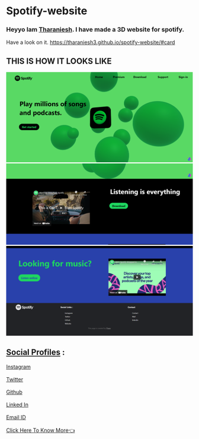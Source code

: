 # Spotify-website
### Heyyo Iam [Tharaniesh](https://www.instagram.com/__thaxx__/). I have made a 3D website for spotify.
Have a look on it. https://tharaniesh3.github.io/spotify-website/#card

## THIS IS HOW IT LOOKS LIKE
 ![alt text](https://raw.githubusercontent.com/Tharaniesh3/spotify-website/main/assets/1.png)
 ![alt text](https://raw.githubusercontent.com/Tharaniesh3/spotify-website/main/assets/2.png)
 ![alt text](https://raw.githubusercontent.com/Tharaniesh3/spotify-website/main/assets/3.png)
  
## <u>Social Profiles</u> :
[Instagram](https://www.instagram.com/__thaxx__/)
<br>
<br>
[Twitter](https://twitter.com/_Tharaniesh_)
<br>
<br>
[Github](https://github.com/Tharaniesh3/)
<br>
<br>
[Linked In](https://www.linkedin.com/in/tharaniesh-p-r-1429a3171/)
<br>
<br>
[Email ID](mailto:www.tharanieshmarvel@gmail.com)
<br> 
<br>
[Click Here To Know More👈](https://tharaniesh3.github.io/website/)

